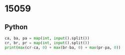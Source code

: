 # 15059

## Python

```python
ca, ba, pa = map(int, input().split())
cr, br, pr = map(int, input().split())
print(max(cr-ca, 0) + max(br-ba, 0) + max(pr-pa, 0))
```

